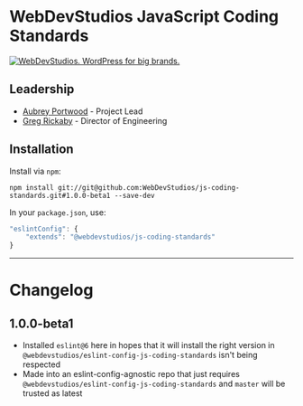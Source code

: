 # WebDevStudios JavaScript Coding Standards

<a href="https://webdevstudios.com/contact/"><img src="https://webdevstudios.com/wp-content/uploads/2018/04/wds-github-banner.png" alt="WebDevStudios. WordPress for big brands."></a>

## Leadership

- [Aubrey Portwood](https://github.com/aubreypwd) - Project Lead
- [Greg Rickaby](https://github.com/gregrickaby) - Director of Engineering

## Installation

Install via `npm`:

`npm install git://git@github.com:WebDevStudios/js-coding-standards.git#1.0.0-beta1 --save-dev`

In your `package.json`, use:

```js
"eslintConfig": {
    "extends": "@webdevstudios/js-coding-standards"
}
```

__________

# Changelog

## 1.0.0-beta1

- Installed `eslint@6` here in hopes that it will install the right version in `@webdevstudios/eslint-config-js-coding-standards` isn't being respected
- Made into an eslint-config-agnostic repo that just requires `@webdevstudios/eslint-config-js-coding-standards` and `master` will be trusted as latest

